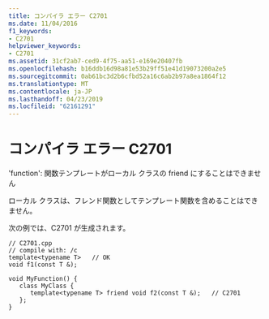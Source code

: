 ```yaml
---
title: コンパイラ エラー C2701
ms.date: 11/04/2016
f1_keywords:
- C2701
helpviewer_keywords:
- C2701
ms.assetid: 31cf2ab7-ced9-4f75-aa51-e169e20407fb
ms.openlocfilehash: b16ddb16d98a81e53b29ff51e41d19073200a2e5
ms.sourcegitcommit: 0ab61bc3d2b6cfbd52a16c6ab2b97a8ea1864f12
ms.translationtype: MT
ms.contentlocale: ja-JP
ms.lasthandoff: 04/23/2019
ms.locfileid: "62161291"
---
```

# <a name="compiler-error-c2701"></a>コンパイラ エラー C2701

'function': 関数テンプレートがローカル クラスの friend にすることはできません

ローカル クラスは、フレンド関数としてテンプレート関数を含めることはできません。

次の例では、C2701 が生成されます。

```
// C2701.cpp
// compile with: /c
template<typename T>   // OK
void f1(const T &);

void MyFunction() {
   class MyClass {
      template<typename T> friend void f2(const T &);   // C2701
   };
}
```
